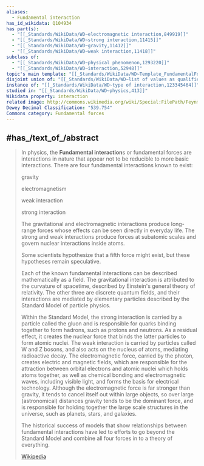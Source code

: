 ```yaml
---
aliases:
  - Fundamental interaction
has_id_wikidata: Q104934
has part(s):
  - "[[_Standards/WikiData/WD~electromagnetic interaction,849919]]"
  - "[[_Standards/WikiData/WD~strong interaction,11415]]"
  - "[[_Standards/WikiData/WD~gravity,11412]]"
  - "[[_Standards/WikiData/WD~weak interaction,11418]]"
subclass of:
  - "[[_Standards/WikiData/WD~physical phenomenon,1293220]]"
  - "[[_Standards/WikiData/WD~interaction,52948]]"
topic's main template: "[[_Standards/WikiData/WD~Template_FundamentalForces,8081453]]"
disjoint union of: "[[_Standards/WikiData/WD~list of values as qualifiers,23766486]]"
instance of: "[[_Standards/WikiData/WD~type of interaction,123345464]]"
studied in: "[[_Standards/WikiData/WD~physics,413]]"
Wikidata property: interaction
related image: http://commons.wikimedia.org/wiki/Special:FilePath/Feynman-electron-photon-emission.svg
Dewey Decimal Classification: "539.754"
Commons category: Fundamental forces
---
```



## #has_/text_of_/abstract 

> In physics, the **Fundamental interaction**s or fundamental forces are interactions in nature that appear not to be reducible to more basic interactions. There are four fundamental interactions known to exist:
>
> 
>
> gravity
>
> electromagnetism
>
> weak interaction
>
> strong interaction
>
> The gravitational and electromagnetic interactions produce long-range forces whose effects can be seen directly in everyday life. The strong and weak interactions produce forces at subatomic scales and govern nuclear interactions inside atoms.
>
> Some scientists hypothesize that a fifth force might exist, but these hypotheses remain speculative. 
>
> Each of the known fundamental interactions can be described mathematically as a field. The gravitational interaction is attributed to the curvature of spacetime, described by Einstein's general theory of relativity. The other three are discrete quantum fields, and their interactions are mediated by elementary particles described by the Standard Model of particle physics.
>
> Within the Standard Model, the strong interaction is carried by a particle called the gluon and is responsible for quarks binding together to form hadrons, such as protons and neutrons.  As a residual effect, it creates the nuclear force that binds the latter particles to form atomic nuclei. The weak interaction is carried by particles called W and Z bosons, and also acts on the nucleus of atoms, mediating radioactive decay. The electromagnetic force, carried by the photon, creates electric and magnetic fields, which are responsible for the attraction between orbital electrons and atomic nuclei which holds atoms together, as well as chemical bonding and electromagnetic waves, including visible light, and forms the basis for electrical technology. Although the electromagnetic force is far stronger than gravity, it tends to cancel itself out within large objects, so over large (astronomical) distances gravity tends to be the dominant force, and is responsible for holding together the large scale structures in the universe, such as planets, stars, and galaxies.
>
> The historical success of models that show relationships between fundamental interactions have led to efforts to go beyond the Standard Model and combine all four forces in to a theory of everything.
>
> [Wikipedia](https://en.wikipedia.org/wiki/Fundamental%20interaction)




